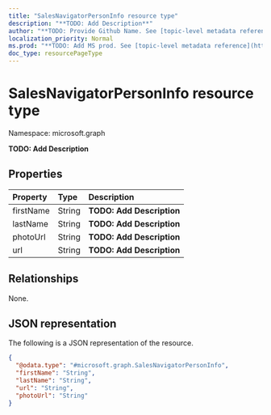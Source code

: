 ```yaml
---
title: "SalesNavigatorPersonInfo resource type"
description: "**TODO: Add Description**"
author: "**TODO: Provide Github Name. See [topic-level metadata reference](https://msgo.azurewebsites.net/add/document/guidelines/metadata.html#topic-level-metadata)**"
localization_priority: Normal
ms.prod: "**TODO: Add MS prod. See [topic-level metadata reference](https://msgo.azurewebsites.net/add/document/guidelines/metadata.html#topic-level-metadata)**"
doc_type: resourcePageType
---
```


# SalesNavigatorPersonInfo resource type


Namespace: microsoft.graph

**TODO: Add Description**

## Properties
|Property|Type|Description|
|:---|:---|:---|
|firstName|String|**TODO: Add Description**|
|lastName|String|**TODO: Add Description**|
|photoUrl|String|**TODO: Add Description**|
|url|String|**TODO: Add Description**|

## Relationships
None.

## JSON representation
The following is a JSON representation of the resource.
<!-- {
  "blockType": "resource",
  "@odata.type": "microsoft.graph.SalesNavigatorPersonInfo"
}
-->
``` json
{
  "@odata.type": "#microsoft.graph.SalesNavigatorPersonInfo",
  "firstName": "String",
  "lastName": "String",
  "url": "String",
  "photoUrl": "String"
}
```

